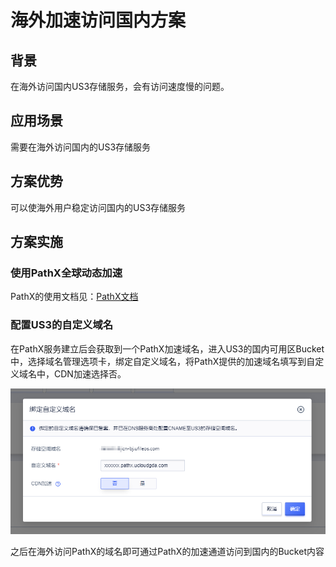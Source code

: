# 海外加速访问国内方案

## 背景

在海外访问国内US3存储服务，会有访问速度慢的问题。

## 应用场景

需要在海外访问国内的US3存储服务

## 方案优势

可以使海外用户稳定访问国内的US3存储服务

## 方案实施

### 使用PathX全球动态加速

PathX的使用文档见：[PathX文档](https://docs.ucloud.cn/pathx)

### 配置US3的自定义域名

在PathX服务建立后会获取到一个PathX加速域名，进入US3的国内可用区Bucket中，选择域名管理选项卡，绑定自定义域名，将PathX提供的加速域名填写到自定义域名中，CDN加速选择否。

![image](/images/pathx1.png)

之后在海外访问PathX的域名即可通过PathX的加速通道访问到国内的Bucket内容



